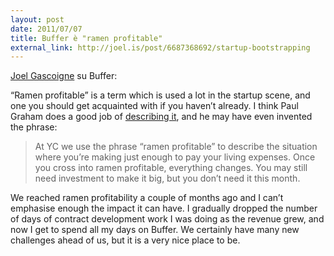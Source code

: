 ```yaml
---
layout: post
date: 2011/07/07
title: Buffer è "ramen profitable"
external_link: http://joel.is/post/6687368692/startup-bootstrapping
---
```


[Joel Gascoigne](http://joel.is/) su Buffer:

“Ramen profitable” is a term which is used a lot in the startup scene, and one you should get acquainted with if you haven’t already. I think Paul Graham does a good job of [describing it](http://www.paulgraham.com/fundraising.html), and he may have even invented the phrase:

> At YC we use the phrase “ramen profitable” to describe the situation where you’re making just enough to pay your living expenses. Once you cross into ramen profitable, everything changes. You may still need investment to make it big, but you don’t need it this month.

We reached ramen profitability a couple of months ago and I can’t emphasise enough the impact it can have. I gradually dropped the number of days of contract development work I was doing as the revenue grew, and now I get to spend all my days on Buffer. We certainly have many new challenges ahead of us, but it is a very nice place to be.